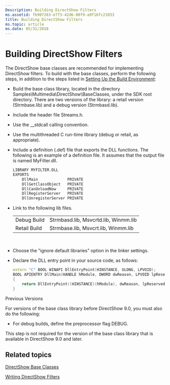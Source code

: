 ```yaml
---
Description: Building DirectShow Filters
ms.assetid: fb907263-e7f3-42d6-80f9-a9f16fc21033
title: Building DirectShow Filters
ms.topic: article
ms.date: 05/31/2018
---
```


# Building DirectShow Filters

The DirectShow base classes are recommended for implementing DirectShow filters. To build with the base classes, perform the following steps, in addition to the steps listed in [Setting Up the Build Environment](setting-up-the-build-environment.md):

-   Build the base class library, located in the directory Samples\\Multimedia\\DirectShow\\BaseClasses, under the SDK root directory. There are two versions of the library: a retail version (Strmbase.lib) and a debug version (Strmbasd.lib).
-   Include the header file Streams.h.
-   Use the \_\_stdcall calling convention.
-   Use the multithreaded C run-time library (debug or retail, as appropriate).
-   Include a definition (.def) file that exports the DLL functions. The following is an example of a definition file. It assumes that the output file is named MyFilter.dll.
    ```C++
    LIBRARY MYFILTER.DLL
    EXPORTS 
        DllMain             PRIVATE
        DllGetClassObject   PRIVATE
        DllCanUnloadNow     PRIVATE
        DllRegisterServer   PRIVATE
        DllUnregisterServer PRIVATE
    ```

    

-   Link to the following lib files.

    |              |                                      |
    |--------------|--------------------------------------|
    | Debug Build  | Strmbasd.lib, Msvcrtd.lib, Winmm.lib |
    | Retail Build | Strmbase.lib, Msvcrt.lib, Winmm.lib  |

    

     

-   Choose the "ignore default libraries" option in the linker settings.
-   Declare the DLL entry point in your source code, as follows:
    ```C++
    extern "C" BOOL WINAPI DllEntryPoint(HINSTANCE, ULONG, LPVOID);
    BOOL APIENTRY DllMain(HANDLE hModule, DWORD dwReason, LPVOID lpReserved)
    {
        return DllEntryPoint((HINSTANCE)(hModule), dwReason, lpReserved);
    }
    ```

    

Previous Versions

For versions of the base class library before DirectShow 9.0, you must also do the following:

-   For debug builds, define the preprocessor flag DEBUG.

This step is not required for the version of the base class library that is available in DirectShow 9.0 and later.

## Related topics

<dl> <dt>

[DirectShow Base Classes](directshow-base-classes.md)
</dt> <dt>

[Writing DirectShow Filters](writing-directshow-filters.md)
</dt> </dl>

 

 




